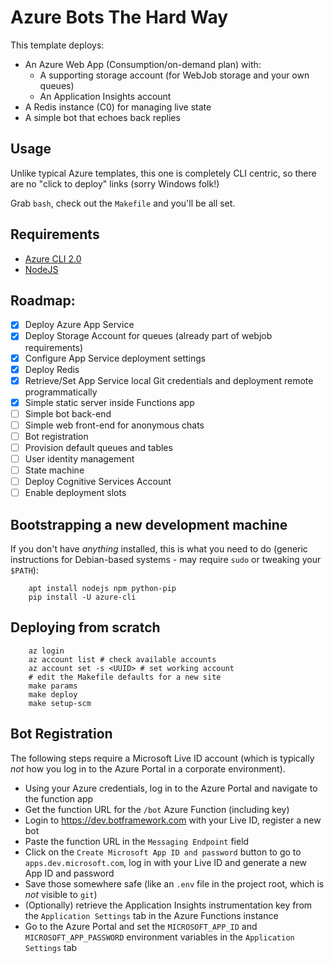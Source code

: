 # Azure Bots The Hard Way

This template deploys:

* An Azure Web App (Consumption/on-demand plan) with:
  * A supporting storage account (for WebJob storage and your own queues)
  * An Application Insights account
* A Redis instance (C0) for managing live state
* A simple bot that echoes back replies

## Usage

Unlike typical Azure templates, this one is completely CLI centric, so there are no "click to deploy" links (sorry Windows folk!)

Grab `bash`, check out the `Makefile` and you'll be all set.

## Requirements

* [Azure CLI 2.0][az]
* [NodeJS][n]

## Roadmap:

* [x] Deploy Azure App Service
* [x] Deploy Storage Account for queues (already part of webjob requirements)
* [x] Configure App Service deployment settings
* [x] Deploy Redis
* [x] Retrieve/Set App Service local Git credentials and deployment remote programmatically
* [x] Simple static server inside Functions app
* [ ] Simple bot back-end
* [ ] Simple web front-end for anonymous chats
* [ ] Bot registration
* [ ] Provision default queues and tables
* [ ] User identity management
* [ ] State machine
* [ ] Deploy Cognitive Services Account
* [ ] Enable deployment slots

[az]: https://github.com/Azure/azure-cli
[n]: https://nodejs.org


## Bootstrapping a new development machine

If you don't have _anything_ installed, this is what you need to do (generic instructions for Debian-based systems - may require `sudo` or tweaking your `$PATH`):

        apt install nodejs npm python-pip
        pip install -U azure-cli

## Deploying from scratch
    
        az login
        az account list # check available accounts
        az account set -s <UUID> # set working account
        # edit the Makefile defaults for a new site
        make params
        make deploy
        make setup-scm

## Bot Registration

The following steps require a Microsoft Live ID account (which is typically _not_ how you log in to the Azure Portal in a corporate environment).

* Using your Azure credentials, log in to the Azure Portal and navigate to the function app
* Get the function URL for the `/bot` Azure Function (including key) 
* Login to https://dev.botframework.com with your Live ID, register a new bot
* Paste the function URL in the `Messaging Endpoint` field
* Click on the `Create Microsoft App ID and password` button to go to `apps.dev.microsoft.com`, log in with your Live ID and generate a new App ID and password
* Save those somewhere safe (like an `.env` file in the project root, which is _not_ visible to `git`)
* (Optionally) retrieve the Application Insights instrumentation key from the `Application Settings` tab in the Azure Functions instance
* Go to the Azure Portal and set the `MICROSOFT_APP_ID` and `MICROSOFT_APP_PASSWORD` environment variables in the `Application Settings` tab